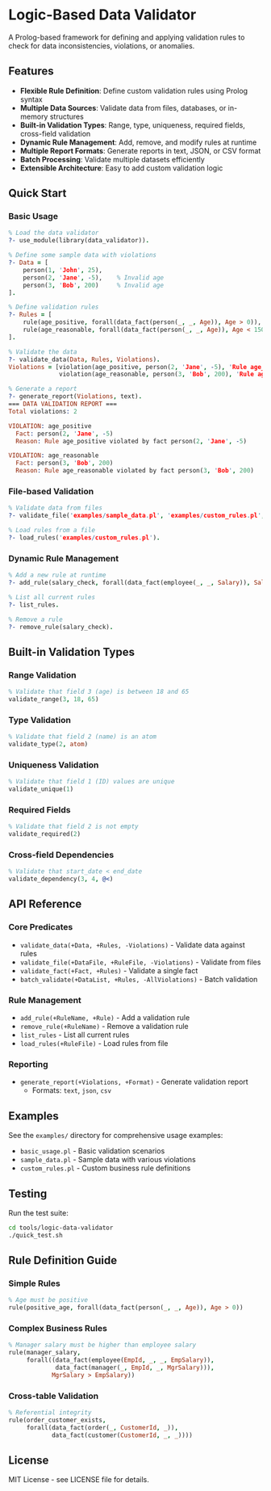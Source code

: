 # Logic-Based Data Validator

A Prolog-based framework for defining and applying validation rules to check for data inconsistencies, violations, or anomalies.

## Features

- **Flexible Rule Definition**: Define custom validation rules using Prolog syntax
- **Multiple Data Sources**: Validate data from files, databases, or in-memory structures
- **Built-in Validation Types**: Range, type, uniqueness, required fields, cross-field validation
- **Dynamic Rule Management**: Add, remove, and modify rules at runtime
- **Multiple Report Formats**: Generate reports in text, JSON, or CSV format
- **Batch Processing**: Validate multiple datasets efficiently
- **Extensible Architecture**: Easy to add custom validation logic

## Quick Start

### Basic Usage

```prolog
% Load the data validator
?- use_module(library(data_validator)).

% Define some sample data with violations
?- Data = [
    person(1, 'John', 25),
    person(2, 'Jane', -5),    % Invalid age
    person(3, 'Bob', 200)     % Invalid age
].

% Define validation rules
?- Rules = [
    rule(age_positive, forall(data_fact(person(_, _, Age)), Age > 0)),
    rule(age_reasonable, forall(data_fact(person(_, _, Age)), Age < 150))
].

% Validate the data
?- validate_data(Data, Rules, Violations).
Violations = [violation(age_positive, person(2, 'Jane', -5), 'Rule age_positive violated by fact person(2, 'Jane', -5)'),
              violation(age_reasonable, person(3, 'Bob', 200), 'Rule age_reasonable violated by fact person(3, 'Bob', 200)')].

% Generate a report
?- generate_report(Violations, text).
=== DATA VALIDATION REPORT ===
Total violations: 2

VIOLATION: age_positive
  Fact: person(2, 'Jane', -5)
  Reason: Rule age_positive violated by fact person(2, 'Jane', -5)

VIOLATION: age_reasonable
  Fact: person(3, 'Bob', 200)
  Reason: Rule age_reasonable violated by fact person(3, 'Bob', 200)
```

### File-based Validation

```prolog
% Validate data from files
?- validate_file('examples/sample_data.pl', 'examples/custom_rules.pl', Violations).

% Load rules from a file
?- load_rules('examples/custom_rules.pl').
```

### Dynamic Rule Management

```prolog
% Add a new rule at runtime
?- add_rule(salary_check, forall(data_fact(employee(_, _, Salary)), Salary > 0)).

% List all current rules
?- list_rules.

% Remove a rule
?- remove_rule(salary_check).
```

## Built-in Validation Types

### Range Validation
```prolog
% Validate that field 3 (age) is between 18 and 65
validate_range(3, 18, 65)
```

### Type Validation
```prolog
% Validate that field 2 (name) is an atom
validate_type(2, atom)
```

### Uniqueness Validation
```prolog
% Validate that field 1 (ID) values are unique
validate_unique(1)
```

### Required Fields
```prolog
% Validate that field 2 is not empty
validate_required(2)
```

### Cross-field Dependencies
```prolog
% Validate that start_date < end_date
validate_dependency(3, 4, @<)
```

## API Reference

### Core Predicates

- `validate_data(+Data, +Rules, -Violations)` - Validate data against rules
- `validate_file(+DataFile, +RuleFile, -Violations)` - Validate from files
- `validate_fact(+Fact, +Rules)` - Validate a single fact
- `batch_validate(+DataList, +Rules, -AllViolations)` - Batch validation

### Rule Management

- `add_rule(+RuleName, +Rule)` - Add a validation rule
- `remove_rule(+RuleName)` - Remove a validation rule
- `list_rules` - List all current rules
- `load_rules(+RuleFile)` - Load rules from file

### Reporting

- `generate_report(+Violations, +Format)` - Generate validation report
  - Formats: `text`, `json`, `csv`

## Examples

See the `examples/` directory for comprehensive usage examples:

- `basic_usage.pl` - Basic validation scenarios
- `sample_data.pl` - Sample data with various violations
- `custom_rules.pl` - Custom business rule definitions

## Testing

Run the test suite:

```bash
cd tools/logic-data-validator
./quick_test.sh
```

## Rule Definition Guide

### Simple Rules
```prolog
% Age must be positive
rule(positive_age, forall(data_fact(person(_, _, Age)), Age > 0))
```

### Complex Business Rules
```prolog
% Manager salary must be higher than employee salary
rule(manager_salary,
     forall((data_fact(employee(EmpId, _, _, EmpSalary)),
             data_fact(manager(_, EmpId, _, MgrSalary))),
            MgrSalary > EmpSalary))
```

### Cross-table Validation
```prolog
% Referential integrity
rule(order_customer_exists,
     forall(data_fact(order(_, CustomerId, _)),
            data_fact(customer(CustomerId, _, _))))
```

## License

MIT License - see LICENSE file for details.
